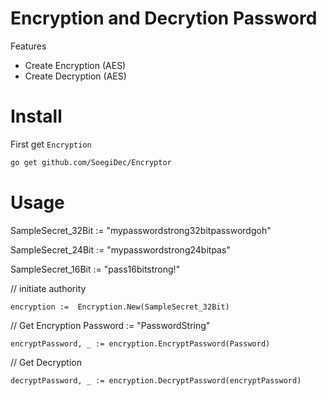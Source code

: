 # Encryption and Decrytion Password

Features
- Create Encryption (AES)
- Create Decryption (AES)

# Install
First get `Encryption`
```bash
go get github.com/SoegiDec/Encryptor
```
# Usage

SampleSecret_32Bit := "mypasswordstrong32bitpasswordgoh"

SampleSecret_24Bit := "mypasswordstrong24bitpas"

SampleSecret_16Bit := "pass16bitstrong!"

// initiate authority
```
encryption :=  Encryption.New(SampleSecret_32Bit)
```
// Get Encryption
Password := "PasswordString"
```
encryptPassword, _ := encryption.EncryptPassword(Password)
```
// Get Decryption
```
decryptPassword, _ := encryption.DecryptPassword(encryptPassword)
```
